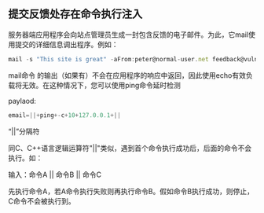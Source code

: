 ## 提交反馈处存在命令执行注入

服务器端应用程序会向站点管理员生成一封包含反馈的电子邮件。为此，它mail使用提交的详细信息调出程序。例如：

```javascript
mail -s "This site is great" -aFrom:peter@normal-user.net feedback@vulnerable-website.com
```

mail命令 的输出（如果有）不会在应用程序的响应中返回，因此使用echo有效负载将无效。在这种情况下，您可以使用ping命令延时检测





paylaod:

```javascript
email=||+ping+-c+10+127.0.0.1+||
```





“||”分隔符

同C、C++语言逻辑运算符"||"类似，遇到首个命令执行成功后，后面的命令不会执行。如：

输入：命令A || 命令B || 命令C

先执行命令A，若A命令执行失败则再执行命令B。假如命令B执行成功，则停止，C命令不会被执行到。